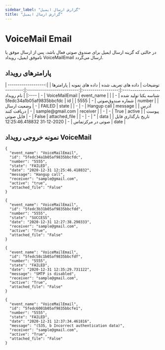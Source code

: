 ```yaml
---
sidebar_label: "گزارش ارسال ایمیل"
title: "گزارش ارسال ایمیل"
---
```



# VoiceMail Email

در حالتی که گزینه ارسال ایمیل برای صندوق صوتی فعال باشد، پس از ارسال موفق یا ناموفق ایمیل، رویداد VoiceMailEmail ارسال می‌گردد.


## پارامترهای رویداد
<div class="custom-table">
|                 توضیحات                | داده های تعریف شده |       داده های نمونه       |    پارامترها  |
|:--------------------------------------:|:------------------:|:--------------------------:|:-------------:|
|                نام رویداد              |          -         |       VoiceMailEmail       |   event_name  |
|           شناسه یکتا تولید شده         |          -         |  5fedc34a1b05af9835bbcfdc  |       id      |
|             شماره صندوق‌صوتی            |          -         |            5555            |     number    |
|               وضعیت ارسال              |          -         |           FAILED           |     state     |
|                    -                   |          -         |         Hangup call        |    message    |
|             آدرس دریافت کنند           |          -         |      sample@gmail.com      |    receiver   |
|                    -                   |          -         |            True            |     active    |
|            پیوست فایل صوتی             |          -         |            False           | attached_file |
|                    -                   |          -         |              "             |      data     |
|   تاریخ بارگذاری فایل صوتی در مرکزتماس |          -         | 2020-12-31 12:25:46.418832 |      date     |
</div>

## نمونه خروجی رویداد VoiceMail


```shell
{
  "event_name": "VoiceMailEmail",
  "id": "5fedc34a1b05af9835bbcfdc",
  "number": "5555",
  "state": "FAILED",
  "date": "2020-12-31 12:25:46.418832",
  "message": "Hangup call",
  "receiver": "sample@gmail.com",
  "active": "true",
  "attached_file": "False"
}
```

```shell
{
  "event_name": "VoiceMailEmail",
  "id": "5fedc3b31b05af9835bbcfdd",
  "number": "5555",
  "state": "SUCCESS",
  "date": "2020-12-31 12:27:38.290333",
  "receiver": "sample@gmail.com",
  "active": "True",
  "attached_file": "False"
}
```


```shell
{
  "event_name": "VoiceMailEmail",
  "id": "5fedc58c1b05af9835bbcfdf",
  "number": "5555",
  "state": "FAILED",
  "date": "2020-12-31 12:35:29.731122",
  "message": "SMTP is disabled",
  "receiver": "sample@gmail.com",
  "active": "True",
  "attached_file": "False"
}
```


```shell
{
  "event_name": "VoiceMailEmail",
  "id": "5fedc6001b05af9835bbcfe1",
  "number": "5555",
  "state": "FAILED",
  "date": "2020-12-31 12:37:34.461816",
  "message": "(535, b Incorrect authentication data)",
  "receiver": "sample@gmail.com",
  "active": "True",
  "attached_file": "False"
}
```
